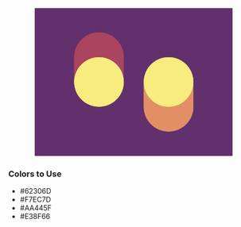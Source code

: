 <div style="text-align:center">
    <img src="../images/24.png" />
</div>

### Colors to Use
- #62306D 
- #F7EC7D
- #AA445F
- #E38F66